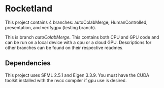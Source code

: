 # Rocketland


This project contains 4 branches: autoColabMerge, HumanControlled, presentation, and verifygpu (testing branch).

This is branch *autoColabMerge*. This contains both CPU and GPU code and can be run on a local device with a cpu or a cloud GPU. Descriptions for other branches can be found on their respective readmes.

## Dependencies

This project uses SFML 2.5.1 and Eigen 3.3.9. You must have the CUDA toolkit installed with the nvcc compiler if gpu use is desired.

